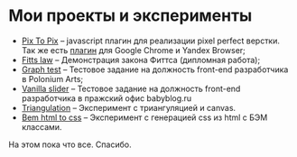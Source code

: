 Мои проекты и эксперименты
==================

* [Pix To Pix](https://github.com/ymatuhin/pixToPix) – javascript плагин для реализации pixel perfect верстки. Так же есть [плагин](https://chrome.google.com/webstore/detail/pix-to-pix-pixel-perfect/binboaimbgchaamickjnhgjdccohndin) для Google Chrome и Yandex Browser;
* [Fitts law](https://github.com/ymatuhin/fitts-law) – Демонстрация закона Фиттса (дипломная работа);
* [Graph test](https://github.com/ymatuhin/graph-test) – Тестовое задание на должность front-end разработчика в Polonium Arts;
* [Vanilla slider](https://github.com/ymatuhin/vanilla_slider) – Тестовое задание на должность front-end разработчика в пражский офис babyblog.ru
* [Triangulation](https://github.com/ymatuhin/triangulation) – Эксперимент с триангуляцией и canvas.
* [Bem html to css](https://github.com/ymatuhin/Bem-html-2-css) – Эксперимент с генерацией css из html c БЭМ классами.

На этом пока что все.
Спасибо.
